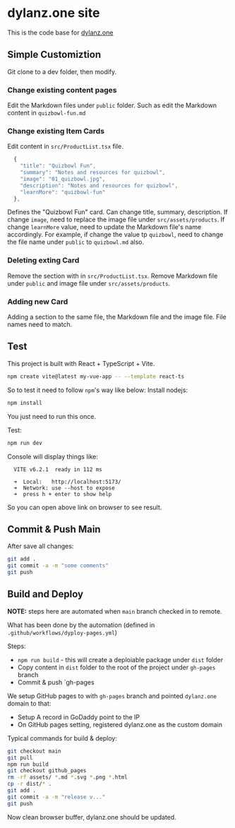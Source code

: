 # dylanz.one site

This is the code base for [dylanz.one](https://dylanz.one)

## Simple Customiztion

Git clone to a dev folder, then modify.

### Change existing content pages
Edit the Markdown files under `public` folder. Such as edit the Markdown content in `quizbowl-fun.md`

### Change existing Item Cards
Edit content in `src/ProductList.tsx` file. 
```js
  {
    "title": "Quizbowl Fun",
    "summary": "Notes and resources for quizbowl",
    "image": "01_quizbowl.jpg",
    "description": "Notes and resources for quizbowl",
    "learnMore": "quizbowl-fun"
  },
``` 
Defines the "Quizbowl Fun" card. Can change title, summary, description. 
If change `image`, need to replace the image file under `src/assets/products`. 
If change `learnMore` value, need to update the Markdown file's name accordingly. For example, if change the value tp `quizbowl`, 
need to change the file name under `public` to `quizbowl.md` also.

### Deleting exting Card
Remove the section with in `src/ProductList.tsx`. Remove Markdown file under `public` and image file under `src/assets/products`.

### Adding new Card
Adding a section to the same file, the Markdown file and the image file. File names need to match.

## Test

This project is built with React + TypeScript + Vite.
```bash
npm create vite@latest my-vue-app -- --template react-ts
```

So to test it need to follow `npm`'s way like below:
Install nodejs:
```bash
npm install
```
You just need to run this once.

Test:
```bash
npm run dev
```
Console will display things like:
```
  VITE v6.2.1  ready in 112 ms

  ➜  Local:   http://localhost:5173/
  ➜  Network: use --host to expose
  ➜  press h + enter to show help
```
So you can open above link on browser to see result.

## Commit & Push Main
After save all changes:

```bash
git add .
git commit -a -m "some comments"
git push
```

## Build and Deploy 

**NOTE:** steps here are automated when `main` branch checked in to remote.

What has been done by the automation (defined in `.github/workflows/dyploy-pages.yml`)

Steps:

- `npm run build` - this will create a deploiable package under `dist` folder
- Copy content in `dist` folder to the root of the project under `gh-pages` branch
- Commit & push `gh-pages 

We setup GitHub pages to with `gh-pages` branch and pointed `dylanz.one` domain to that:

- Setup A record in GoDaddy point to the IP 
- On GitHub pages setting, registered dylanz.one as the custom domain 

Typical commands for build & deploy:
```bash
git checkout main
git pull
npm run build
git checkout github_pages
rm -rf assets/ *.md *.svg *.png *.html
cp -r dist/* .
git add .
git commit -a -m "release v..."
git push
```

Now clean browser buffer, dylanz.one should be updated.
